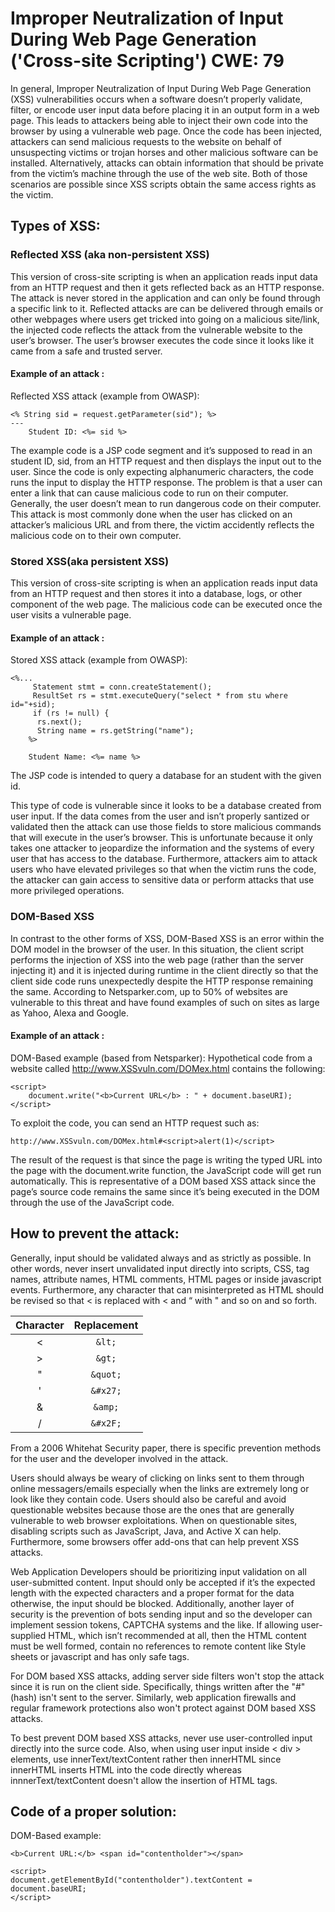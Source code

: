 # Improper Neutralization of Input During Web Page Generation ('Cross-site Scripting') CWE: 79 

In general, Improper Neutralization of Input During Web Page Generation (XSS) vulnerabilities  occurs when a software doesn’t properly validate, filter, or encode user input data before placing it in an output form in a web page. This leads to attackers being able to inject their own code into the browser by using a vulnerable web page. Once the code has been injected, attackers can send malicious requests to the website on behalf of unsuspecting victims or trojan horses and other malicious software can be installed. Alternatively, attacks can obtain information that should be private from the victim’s machine through the use of the web site. Both of those scenarios are possible since XSS scripts obtain the same access rights as the victim.

## Types of XSS:
### Reflected XSS (aka non-persistent XSS)
This version of cross-site scripting is when an application reads input data from an HTTP request and then it gets reflected back as an HTTP response. The attack is never stored in the application and can only be found through a specific link to it. Reflected attacks are can be delivered through emails or other webpages where users get tricked into going on a malicious site/link, the injected code reflects the attack from the vulnerable website to the user’s browser. The user’s browser executes the code since it looks like it came from a safe and trusted server.

#### Example of an attack :

Reflected XSS attack (example from OWASP):

```
<% String sid = request.getParameter(sid"); %> 
---
	Student ID: <%= sid %>
```

The example code is a JSP code segment and it’s supposed to read in an student ID, sid, from an HTTP request and then displays the input out to the user. Since the code is only expecting alphanumeric characters, the code runs the input to display the HTTP response. The problem is that a user can enter a link that can cause malicious code to run on their computer. Generally, the user doesn’t mean to run dangerous code on their computer. This attack is most commonly done when the user has clicked on an attacker’s malicious URL and from there, the victim accidently reflects the malicious code on to their own computer. 

### Stored XSS(aka persistent XSS)
This version of cross-site scripting is when an application reads input data from an HTTP request and then stores it into a database, logs, or other component of the web page. The malicious code can be executed once the user visits a vulnerable page. 

#### Example of an attack :

Stored XSS attack (example from OWASP):
```
<%... 
	 Statement stmt = conn.createStatement();
	 ResultSet rs = stmt.executeQuery("select * from stu where id="+sid);
	 if (rs != null) {
	  rs.next(); 
	  String name = rs.getString("name");
	%>
	
	Student Name: <%= name %>
```
The JSP code is intended to query a database for an student with the given id.

This type of code is vulnerable since it looks to be a database created from user input. If the data comes from the user and isn’t properly santized or validated then the attack can use those fields to store malicious commands that will execute in the user’s browser. This is unfortunate because it only takes one attacker to jeopardize the information and the systems of every user that has access to the database. Furthermore, attackers aim to attack users who have elevated privileges so that when the victim runs the code, the attacker can gain access to sensitive data or perform attacks that use more privileged operations. 


### DOM-Based XSS
In contrast to the other forms of XSS, DOM-Based XSS is an error within the DOM model in the browser of the user. In this situation, the client script performs the injection of XSS into the web page (rather than the server injecting it) and it is injected during runtime in the client directly so that the client side code runs unexpectedly despite the HTTP response remaining the same. According to Netsparker.com, up to 50% of websites are vulnerable to this threat and have found examples of such on sites as large as Yahoo, Alexa and Google.

#### Example of an attack :

DOM-Based example (based from Netsparker):
Hypothetical code from a website called http://www.XSSvuln.com/DOMex.html contains the following:
```
<script>
    document.write("<b>Current URL</b> : " + document.baseURI);
</script>
```
 
To exploit the code, you can send an HTTP request such as:
 ```
 http://www.XSSvuln.com/DOMex.html#<script>alert(1)</script>
 ```
The result of the request is that since the page is writing the typed URL into the page with the document.write function, the JavaScript code will get run automatically. This is representative of a DOM based XSS attack since the page’s source code remains the same since it’s being executed in the DOM through the use of the JavaScript code.


## How to prevent the attack: 

Generally, input should be validated always and as strictly as possible. In other words, never insert unvalidated input directly into scripts, CSS, tag names, attribute names, HTML comments, HTML pages or inside javascript events. Furthermore, any character that can misinterpreted as HTML should be revised so that < is replaced with &lt; and “ with &quot; and so on and so forth. 

|Character   |Replacement|
|:----------:|:---------:|
|<           |`&lt;`       |
|>           |`&gt;`       |
|"           |`&quot;`     |
|'           |`&#x27;`     |
|&           |`&amp;`      |
|/           |`&#x2F;`     |

From a 2006 Whitehat Security paper, there is specific prevention methods for the user and the developer involved in the attack.

Users should always be weary of clicking on links sent to them through online messagers/emails especially when the links are extremely long or look like they contain code. Users should also be careful and avoid questionable websites because those are the ones that are generally vulnerable to web browser exploitations. When on questionable sites, disabling scripts such as JavaScript, Java, and Active X can help. Furthermore, some browsers offer add-ons that can help prevent XSS attacks. 

Web Application Developers should be prioritizing input validation on all user-submitted content. Input should only be accepted if it’s the expected length with the expected characters and a proper format for the data otherwise, the input should be blocked. Additionally, another layer of security is the prevention of bots sending input and so the developer can implement session tokens, CAPTCHA systems and the like. If allowing user-supplied HTML, which isn’t recommended at all, then the HTML content must be well formed, contain no references to remote content like Style sheets or javascript and has only safe tags.  

For DOM based XSS attacks, adding server side filters won't stop the attack since it is run on the client side. Specifically, things written after the "#"(hash) isn't sent to the server. Similarly, web application firewalls and regular framework protections also won't protect against DOM based XSS attacks. 

To best prevent DOM based XSS attacks, never use user-controlled input directly into the surce code. Also, when using user input inside < div > elements, use innerText/textContent rather then innerHTML since innerHTML inserts HTML into the code directly whereas innnerText/textContent doesn't allow the insertion of HTML tags.

## Code of a proper solution: 
 
DOM-Based example:
```
<b>Current URL:</b> <span id="contentholder"></span>

<script>
document.getElementById("contentholder").textContent = document.baseURI;    
</script>
```
